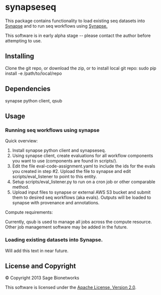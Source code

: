 synapseseq
===========

This package contains functionality to load existing seq datasets into [Synapse](https://www.synapse.org/) and to run seq workflows using [Synapse.](https://www.synapse.org/)

This software is in early alpha stage -- please contact the author before attempting to use.


Installing
------------------

Clone the git repo, or download the zip, or to install local git repo:
    sudo pip install -e /path/to/local/repo


## Dependencies
synapse python client, qsub


Usage
------------------

### Running seq workflows using synapse

Quick overview:

1. Install synapse python client and synapseseq.
2. Using synapse client, create evaluations for all workflow components you want to use (components are found in scripts/).
3. Edit the file eval-code-assignment.yaml to include the ids for the evals you created in step #2. Upload the file to synapse and edit scripts/eval\_listener to point to this entity.
4. Setup scripts/eval\_listener.py to run on a cron job or other comparable method. 
5. Upload input files to synapse or external AWS S3 bucket and submit them to desired seq workflows (aka evals). Outputs will be loaded to synapse with provenance and annotations.


Compute requirements:

Currently, qsub is used to manage all jobs across the compute resource. Other job management software may be added in the future.


### Loading existing datasets into Synapse.

Will add this text in near future.


License and Copyright
---------------------

&copy; Copyright 2013 Sage Bionetworks

This software is licensed under the [Apache License, Version 2.0](http://www.apache.org/licenses/LICENSE-2.0).
